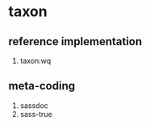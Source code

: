 # taxon

## reference implementation

1. taxon:wq

## meta-coding

1. sassdoc
2. sass-true

<!-- EOF -->
